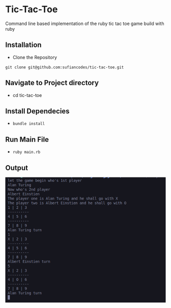 # Tic-Tac-Toe

Command line based implementation of the ruby tic tac toe game build with ruby

## Installation

- Clone the Repository
```
git clone git@github.com:sufiancodes/tic-tac-toe.git
```
## Navigate to Project directory
- cd tic-tac-toe
## Install Dependecies
- `bundle install`
## Run Main File
- `ruby main.rb`
## Output
![Game Screenshot](images/output.png)
